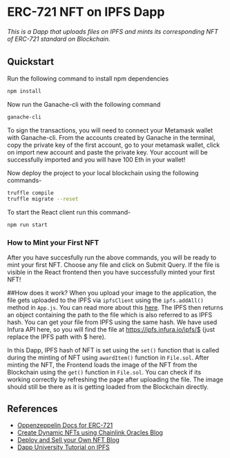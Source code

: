 # ERC-721 NFT on IPFS Dapp

###### This is a Dapp that uploads files on IPFS and mints its corresponding NFT of ERC-721 standard on Blockchain. 


## Quickstart
Run the following command to install npm dependencies
```bash
npm install
```  

Now run the Ganache-cli with the following command
```bash
ganache-cli
```
To sign the transactions, you will need to connect your Metamask wallet with Ganache-cli. From the accounts created by Ganache in the terminal, copy the private key of the first account, go to your metamask wallet, click on import new account and paste the private key. Your account will be successfully imported and you will have 100 Eth in your wallet!

Now deploy the project to your local blockchain using the following commands-
```bash
truffle compile
truffle migrate --reset
```

To start the React client run this command-
```bash
npm run start
``` 

### How to Mint your First NFT
After you have succesfully run the above commands, you will be ready to mint your first NFT. Choose any file and click on Submit Query. If the file is visible in the React frontend then you have successfully minted your first NFT!

##How does it work?
When you upload your image to the application, the file gets uploaded to the IPFS via `ipfsClient` using the `ipfs.addAll()` method in `App.js`. You can read more about this [here](https://github.com/ipfs/js-ipfs/blob/master/docs/core-api/FILES.md). The IPFS then returns an object containing the path to the file which is also referred to as IPFS hash. You can get your file from IPFS using the same hash. We have used Infura API here, so you will find the file at https://ipfs.infura.io/ipfs/$ (just replace the IPFS path with $ here).

In this Dapp, IPFS hash of NFT is set using the `set()` function that is called during the minting of NFT using `awardItem()` function in `File.sol`. After minting the NFT, the Frontend loads the image of the NFT from the Blockchain using the `get()` function in `File.sol`. You can check if its working correctly by refreshing the page after uploading the file. The image should still be there as it is getting loaded from the Blockchain directly.      

## References 
 - [Oppenzeppelin Docs for ERC-721](https://docs.openzeppelin.com/contracts/4.x/erc721) 
 - [Create Dynamic NFTs using Chainlink Oracles Blog](https://blog.chain.link/create-dynamic-nfts-using-chainlink-oracles)
 - [Deploy and Sell your Own NFT Blog](https://blog.chain.link/build-deploy-and-sell-your-own-dynamic-nft/)
 - [Dapp University Tutorial on IPFS](https://www.youtube.com/watch?v=pTZVoqBUjvI)
 
